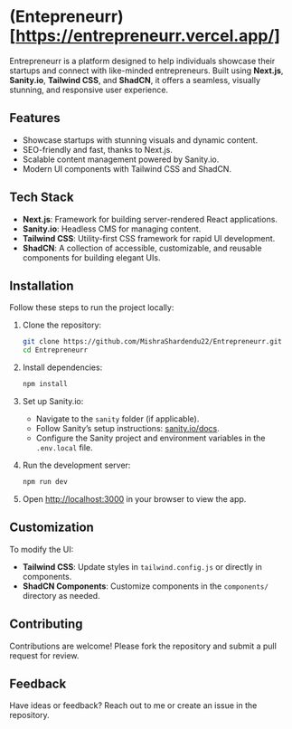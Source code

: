 # (Entepreneurr)[https://entrepreneurr.vercel.app/]  

Entrepreneurr is a platform designed to help individuals showcase their startups and connect with like-minded entrepreneurs. Built using **Next.js**, **Sanity.io**, **Tailwind CSS**, and **ShadCN**, it offers a seamless, visually stunning, and responsive user experience.  

## Features  

- Showcase startups with stunning visuals and dynamic content.  
- SEO-friendly and fast, thanks to Next.js.  
- Scalable content management powered by Sanity.io.  
- Modern UI components with Tailwind CSS and ShadCN.  

## Tech Stack  

- **Next.js**: Framework for building server-rendered React applications.  
- **Sanity.io**: Headless CMS for managing content.  
- **Tailwind CSS**: Utility-first CSS framework for rapid UI development.  
- **ShadCN**: A collection of accessible, customizable, and reusable components for building elegant UIs.  

## Installation  

Follow these steps to run the project locally:  

1. Clone the repository:  
   ```bash
   git clone https://github.com/MishraShardendu22/Entrepreneurr.git
   cd Entrepreneurr
   ```  

2. Install dependencies:  
   ```bash
   npm install
   ```  

3. Set up Sanity.io:  
   - Navigate to the `sanity` folder (if applicable).  
   - Follow Sanity’s setup instructions: [sanity.io/docs](https://www.sanity.io/docs).  
   - Configure the Sanity project and environment variables in the `.env.local` file.  

4. Run the development server:  
   ```bash
   npm run dev
   ```  

5. Open [http://localhost:3000](http://localhost:3000) in your browser to view the app.  

## Customization  

To modify the UI:  

- **Tailwind CSS**: Update styles in `tailwind.config.js` or directly in components.  
- **ShadCN Components**: Customize components in the `components/` directory as needed.  

## Contributing  

Contributions are welcome! Please fork the repository and submit a pull request for review.  

## Feedback  

Have ideas or feedback? Reach out to me or create an issue in the repository.  

